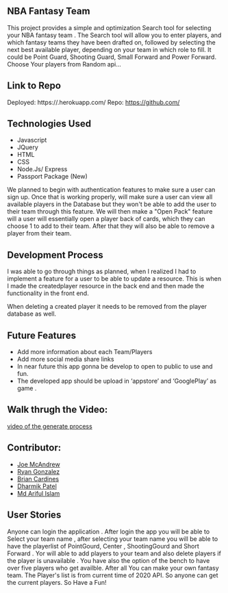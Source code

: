 ## NBA Fantasy Team 
This project provides a simple  and optimization Search tool for selecting your NBA fantasy team . The Search tool will allow you to enter players, and which fantasy teams they have been drafted on, followed by selecting the next best available player, depending on your team in which role to fill. It could be Point Guard, Shooting Guard, Small Forward and Power Forward. Choose Your players from Random api...
## Link to Repo
Deployed: https://.herokuapp.com/ Repo: https://github.com/

## Technologies Used
* Javascript
* JQuery
* HTML
* CSS
* Node.Js/ Express
* Passport Package (New)

We planned to begin with authentication features to make sure a user can sign up. Once that is working properly, will make sure a user can view all available players in the Database but they won't be able to add the user to their team through this feature. We will then make a "Open Pack" feature will a user will essentially open a player back of cards, which they can choose 1 to add to their team. After that they will also be able to remove a player from their team.

## Development Process
I was able to go through things as planned, when I realized I had to implement a feature for a user to be able to update a resource. This is when I made the createdplayer resource in the back end and then made the functionality in the front end.

When deleting a created player it needs to be removed from the player database as well.
## Future Features
* Add more information about each Team/Players
* Add more social media share links
* In near future this app gonna be develop to open to public to use and fun.
* The developed app should be upload in ‘appstore’ and ‘GooglePlay’ as game .

## Walk thrugh the Video:
[video of the generate process]()


## Contributor: 
* [Joe McAndrew](https://github.com/joemc9011)
* [Ryan Gonzalez](https://github.com/ryan-gon)
* [Brian Cardines](https://github.com/brc9087)
* [Dharmik Patel](https://github.com/dharmik777)
* [Md Ariful Islam](https://github.com/Islam4049)




## User Stories
Anyone can login the application . After login the app you will be able to Select your team name , after selecting your team name you will be able to have the playerlist of 
PointGourd, Center , ShootingGourd and Short Forward . Yor will able to add players to your team and also delete players if the player is unavailable . You have also the 
option of the bench to have over five players who get availble. After all You can make your own fantasy team. The Player's list is from current time of 2020 API. So anyone 
can get the current players. So Have a Fun!
